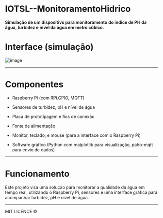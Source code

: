 # IOTSL--MonitoramentoHidrico

**Simulação de um dispositivo para monitoramento do índice de PH da água, turbidez e nível da água em metro cúbico.**

# Interface (simulação)


![image](https://github.com/user-attachments/assets/6f334bad-3a25-4c2c-a5a5-8d0f24ebaf30)


-----------------------------------------------------------------------------


# Componentes

- Raspberry Pi (com RPi.GPIO, MQTT)
  
- Sensores de turbidez, pH e nível de água
  
- Placa de prototipagem e fios de conexão
  
- Fonte de alimentação
  
- Monitor, teclado, e mouse (para a interface com o Raspberry Pi)
  
- Software gráfico (Python com matplotlib para visualização, paho-mqtt para envio de dados)


-----------------------------------------------------------------------------


# Funcionamento


Este projeto visa uma solução para monitorar a qualidade da água em tempo real, utilizando o Raspberry Pi, sensores e uma interface gráfica para acompanhar turbidez, pH e nível de água.


-----------------------------------------------------------------------------

MIT LICENCE ©

